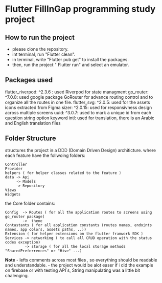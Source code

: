 # Flutter FillInGap programming study project

## How to run the project

- please clone the repository.
- int terminal, run "Flutter clean".
- in terminal, write "Flutter pub get" to install the packages.
- then, run the project " Flutter run" and select an emulator.

## Packages used

flutter_riverpod: ^2.3.6 :
used Riverpod for state managment
go_router: ^7.0.0:
used google package GoRouter for advance routing control and to organize all the routes in one file.
flutter_svg: ^2.0.5:
used for the assets icons extracted from Figma
sizer: ^2.0.15:
used for responsivness design across multiple screens
uuid: ^3.0.7:
used to mark a unique id from each question string option keyword
intl:
used for translation, there is an Arabic and English translation files

## Folder Structure

structures the project in a DDD (Domain Driven Design) architicture.
where each feature have the follwoing folders:

    Controller
    Provider
    helpers ( for helper classes related to the feature )
    data -> Api
         -> Models
         -> Repository
    Views
    Widgets

the Core folder contains:

    Config  -> Routes ( for all the application routes to screens using go_router package)
            ->  theme
    Contastants ( for all application constants (routes names, endoints names, app colors, assets paths, ..))
    Extension ( for helper extensions on the flutter framwork SDK )
    Services -> networking ( to call all CRUD operation with the status codes exception)
             -> storage ( for all the local storage methods "SharedPreferrences" or "Hive" ...)

**Note** - lefts comments across most files , so everything should be readable and understandable. - the project would be alot easer if i did the example on firebase or with testing API`s,
String manipulating was a little bit chalenging.
